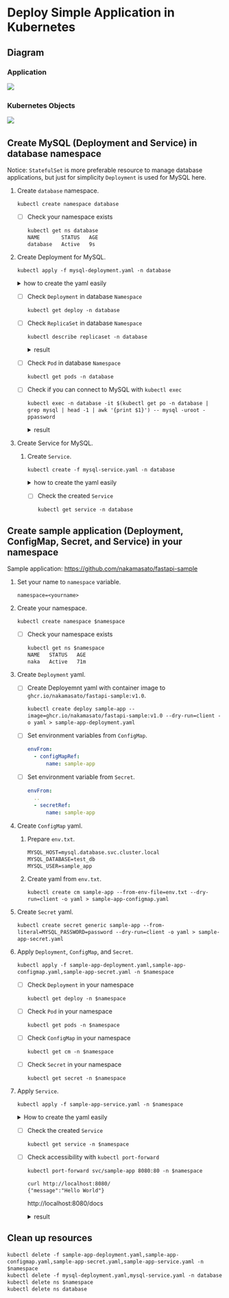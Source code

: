 # Deploy Simple Application in Kubernetes

## Diagram
### Application

![](diagram.drawio.svg)
### Kubernetes Objects

![](kubernetes-object.drawio.svg)

## Create MySQL (Deployment and Service) in database namespace

Notice: `StatefulSet` is more preferable resource to manage database applications, but just for simplicity `Deployment` is used for MySQL here.

1. Create `database` namespace.
    ```
    kubectl create namespace database
    ```

    - [ ] Check your namespace exists

        ```
        kubectl get ns database
        NAME       STATUS   AGE
        database   Active   9s
        ```

1. Create Deployment for MySQL.

    ```
    kubectl apply -f mysql-deployment.yaml -n database
    ```

    <details><summary>how to create the yaml easily</summary>

    Create base yaml file:

    ```
    kubectl create deploy mysql --image=mysql:8 --dry-run=client -o yaml > mysql-deployment.yaml
    ```

    Add required `env`:

    ```yaml
        env:
          - name: MYSQL_ROOT_PASSWORD
            value: password
          - name: MYSQL_DATABASE
            value: test_db
          - name: MYSQL_USER
            value: sample_app
          - name: MYSQL_PASSWORD
            value: password
    ```

    </details>

    - [ ] Check `Deployment` in database `Namespace`

        ```
        kubectl get deploy -n database
        ```

    - [ ] Check `ReplicaSet` in database `Namespace`

        ```
        kubectl describe replicaset -n database
        ```

        <details><summary>result</summary>

            ...
            Controlled By:  Deployment/mysql
            ...

        </details>

    - [ ] Check `Pod` in database `Namespace`

        ```
        kubectl get pods -n database
        ```

    - [ ] Check if you can connect to MySQL with `kubectl exec`

        ```
        kubectl exec -n database -it $(kubectl get po -n database | grep mysql | head -1 | awk '{print $1}') -- mysql -uroot -ppassword
        ```

        <details><summary>result</summary>

        ```sql
        mysql: [Warning] Using a password on the command line interface can be insecure.
        Welcome to the MySQL monitor.  Commands end with ; or \g.
        Your MySQL connection id is 8
        Server version: 8.0.31 MySQL Community Server - GPL

        Copyright (c) 2000, 2022, Oracle and/or its affiliates.

        Oracle is a registered trademark of Oracle Corporation and/or its
        affiliates. Other names may be trademarks of their respective
        owners.

        Type 'help;' or '\h' for help. Type '\c' to clear the current input statement.

        mysql>
        ```

        </details>

1. Create Service for MySQL.

    1. Create `Service`.

        ```
        kubectl create -f mysql-service.yaml -n database
        ```

        <details><summary>how to create the yaml easily</summary>

        ```
        kubectl create service clusterip mysql --tcp=3306 --dry-run=client --output yaml > mysql-service.yaml
        ```

        </details>

        - [ ] Check the created `Service`

            ```
            kubectl get service -n database
            ```

## Create sample application (Deployment, ConfigMap, Secret, and Service) in your namespace

Sample application: https://github.com/nakamasato/fastapi-sample

1. Set your name to `namespace` variable.

    ```
    namespace=<yourname>
    ```
1. Create your namespace.
    ```
    kubectl create namespace $namespace
    ```

    - [ ] Check your namespace exists

        ```
        kubectl get ns $namespace
        NAME   STATUS   AGE
        naka   Active   71m
        ```

1. Create `Deployment` yaml.

    - [ ] Create Deployemnt yaml with container image to `ghcr.io/nakamasato/fastapi-sample:v1.0`.
        ```
        kubectl create deploy sample-app --image=ghcr.io/nakamasato/fastapi-sample:v1.0 --dry-run=client -o yaml > sample-app-deployment.yaml
        ```
    - [ ] Set environment variables from `ConfigMap`.
        ```yaml
        envFrom:
          - configMapRef:
              name: sample-app
        ```
    - [ ] Set environment variable from `Secret`.
        ```yaml
        envFrom:
          ..
          - secretRef:
              name: sample-app
        ```

1. Create `ConfigMap` yaml.

    1. Prepare `env.txt`.

        ```
        MYSQL_HOST=mysql.database.svc.cluster.local
        MYSQL_DATABASE=test_db
        MYSQL_USER=sample_app
        ```
    1. Create yaml from `env.txt`.
        ```
        kubectl create cm sample-app --from-env-file=env.txt --dry-run=client -o yaml > sample-app-configmap.yaml
        ```

1. Create `Secret` yaml.

    ```
    kubectl create secret generic sample-app --from-literal=MYSQL_PASSWORD=password --dry-run=client -o yaml > sample-app-secret.yaml
    ```

1. Apply `Deployment`, `ConfigMap`, and `Secret`.

    ```
    kubectl apply -f sample-app-deployment.yaml,sample-app-configmap.yaml,sample-app-secret.yaml -n $namespace
    ```

    - [ ] Check `Deployment` in your namespace

        ```
        kubectl get deploy -n $namespace
        ```

    - [ ] Check `Pod` in your namespace

        ```
        kubectl get pods -n $namespace
        ```

    - [ ] Check `ConfigMap` in your namespace

        ```
        kubectl get cm -n $namespace
        ```

    - [ ] Check `Secret` in your namespace

        ```
        kubectl get secret -n $namespace
        ```

1. Apply `Service`.

    ```
    kubectl apply -f sample-app-service.yaml -n $namespace
    ```

    <details><summary>How to create the yaml easily</summary>

        kubectl create service clusterip sample-app --tcp=80 --dry-run=client -o yaml > sample-app-service.yaml

    </details>

    - [ ] Check the created `Service`

        ```
        kubectl get service -n $namespace
        ```

    - [ ] Check accessibility with `kubectl port-forward`


        ```
        kubectl port-forward svc/sample-app 8080:80 -n $namespace
        ```

        ```
        curl http://localhost:8080/
        {"message":"Hello World"}
        ```

        http://localhost:8080/docs

        <details><summary>result</summary>

        ![](https://github.com/nakamasato/fastapi-sample/blob/c91117165e1babe07a3d42310876f727058ae6a0/docs/fast-api.png)

        </details>

## Clean up resources

```
kubectl delete -f sample-app-deployment.yaml,sample-app-configmap.yaml,sample-app-secret.yaml,sample-app-service.yaml -n $namespace
kubectl delete -f mysql-deployment.yaml,mysql-service.yaml -n database
kubectl delete ns $namespace
kubectl delete ns database
```
